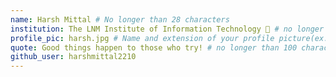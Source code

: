 ```yaml
---
name: Harsh Mittal # No longer than 28 characters
institution: The LNM Institute of Information Technology 🚩 # no longer than 58 characters
profile_pic: harsh.jpg # Name and extension of your profile picture(ex. mona.png) The picture must be squared and 544px on width and height.
quote: Good things happen to those who try! # no longer than 100 characters, avoid using quotes(") to guarantee the format remains the same.
github_user: harshmittal2210
---
```

